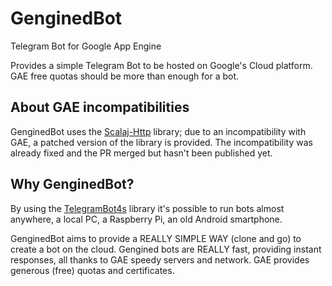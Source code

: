 # GenginedBot
Telegram Bot for Google App Engine 

Provides a simple Telegram Bot to be hosted on Google's Cloud platform.
GAE free quotas should be more than enough for a bot.

## About GAE incompatibilities
GenginedBot uses the [Scalaj-Http](https://github.com/scalaj/scalaj-http) library; due to an incompatibility with GAE, a patched version of the library is provided.
The incompatibility was already fixed and the PR merged but hasn't been published yet.

## Why GenginedBot?
By using the [TelegramBot4s](https://github.com/mukel/telegrambot4s) library it's possible to run bots almost anywhere, a local PC, a Raspberry Pi, an old Android smartphone.

GenginedBot aims to provide a REALLY SIMPLE WAY (clone and go) to create a bot on the cloud.
Gengined bots are REALLY fast, providing instant responses, all thanks to GAE speedy servers and network. GAE provides generous (free) quotas and certificates.
